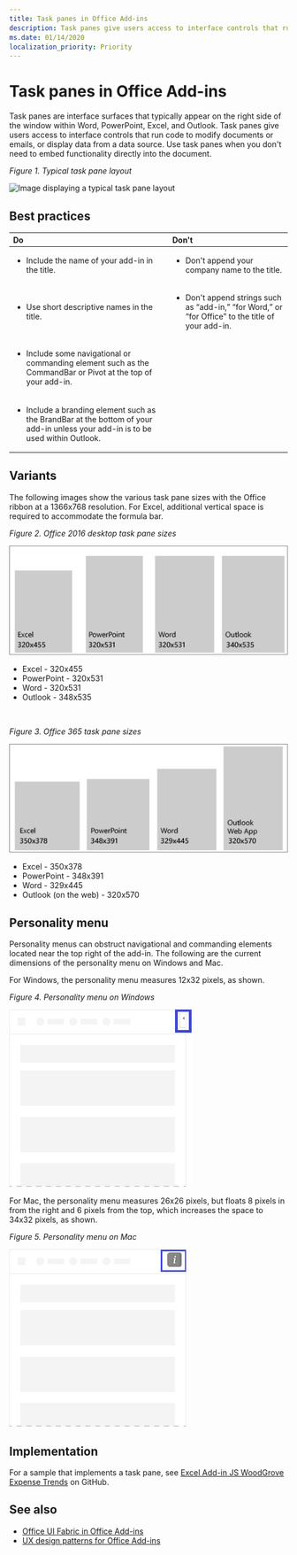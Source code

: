 ```yaml
---
title: Task panes in Office Add-ins
description: Task panes give users access to interface controls that run code to modify documents or emails, or display data from a data source.
ms.date: 01/14/2020
localization_priority: Priority
---
```



# Task panes in Office Add-ins
 
Task panes are interface surfaces that typically appear on the right side of the window within Word, PowerPoint, Excel, and Outlook. Task panes give users access to interface controls that run code to modify documents or emails, or display data from a data source. Use task panes when you don't need to embed functionality directly into the document.

*Figure 1. Typical task pane layout*

![Image displaying a typical task pane layout](../images/overview-with-app-task-pane.png)

## Best practices

|**Do**|**Don't**|
|:-----|:--------|
|<ul><li>Include the name of your add-in in the title.</li></ul>|<ul><li>Don't append your company name to the title.</li></ul>|
|<ul><li>Use short descriptive names in the title.</li></ul>|<ul><li>Don't append strings such as “add-in,” “for Word,” or “for Office” to the title of your add-in.</li></ul>|
|<ul><li>Include some navigational or commanding element such as the CommandBar or Pivot at the top of your add-in.</li></ul>||
|<ul><li>Include a branding element such as the BrandBar at the bottom of your add-in unless your add-in is to be used within Outlook.</li></ul>||


## Variants

The following images show the various task pane sizes with the Office ribbon at a 1366x768 resolution. For Excel, additional vertical space is required to accommodate the formula bar.  

*Figure 2. Office 2016 desktop task pane sizes*

![Image displaying the desktop task pane sizes at 1366x768](../images/office-2016-taskpane-sizes.png)

- Excel - 320x455
- PowerPoint - 320x531
- Word - 320x531
- Outlook - 348x535

<br/>

*Figure 3. Office 365 task pane sizes*

![Image displaying the desktop task pane sizes at 1366x768](../images/office-365-taskpane-sizes.png)

- Excel - 350x378
- PowerPoint - 348x391
- Word - 329x445
- Outlook (on the web) - 320x570

## Personality menu

Personality menus can obstruct navigational and commanding elements located near the top right of the add-in. The following are the current dimensions of the personality menu on Windows and Mac.

For Windows, the personality menu measures 12x32 pixels, as shown.

*Figure 4. Personality menu on Windows*

![Image showing the personality menu on Windows desktop](../images/personality-menu-win.png)

For Mac, the personality menu measures 26x26 pixels, but floats 8 pixels in from the right and 6 pixels from the top, which increases the space to 34x32 pixels, as shown.

*Figure 5. Personality menu on Mac*

![Image showing the personality menu on Mac desktop](../images/personality-menu-mac.png)

## Implementation

For a sample that implements a task pane, see [Excel Add-in JS WoodGrove Expense Trends](https://github.com/OfficeDev/Excel-Add-in-WoodGrove-Expense-Trends) on GitHub. 


## See also

- [Office UI Fabric in Office Add-ins](office-ui-fabric.md) 
- [UX design patterns for Office Add-ins](../design/ux-design-pattern-templates.md)

